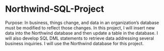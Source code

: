 # Northwind-SQL-Project
Purpose: In business, things change, and data in an organization’s database must be modified to reflect those changes. In this project, I will insert new data into the Northwind database and then update a table in the database. I will also develop SQL DML statements to retrieve data addressing several business inquiries. I will use the Northwind database for this project.
